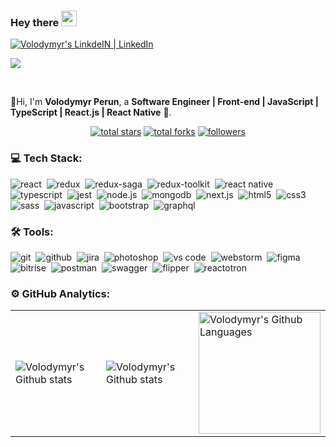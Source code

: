 ### Hey there <img src="https://media.giphy.com/media/hvRJCLFzcasrR4ia7z/giphy.gif" width="25px" height="25px">
<a href="https://www.linkedin.com/in/volodymyr-perun-85b4ab18b/">
 <img alt="Volodymyr's LinkdeIN | LinkedIn" src="https://img.shields.io/badge/linkedin-0077B5.svg?&style=for-the-badge&logo=linkedin&logoColor=white" />
</a>
<!-- <a href="https://www.instagram.com/volodimirperun/">
 <img alt="Volodymyr's Instagram | Instagram" src="https://img.shields.io/badge/instagram-E4405F.svg?&style=for-the-badge&logo=instagram&logoColor=white" />
</a> -->

![](https://visitor-badge.glitch.me/badge?page_id=VolodymyrPerun.VolodymyrPerun)

<br />

📍Hi, I'm <b>Volodymyr Perun</b>, a <b>Software Engineer | Front-end | JavaScript | TypeScript | React.js | React Native</b> 🚀.

<div align="center">
  <a href="https://github.com/VolodymyrPerun?tab=repositories&sort=stargazers">
    <img alt="total stars" title="Total stars on GitHub" src="https://custom-icon-badges.herokuapp.com/badge/dynamic/json?logo=star&color=7c007c&labelColor=640464&label=Stars&style=for-the-badge&query=%24.stars&url=https://api.github-star-counter.workers.dev/user/VolodymyrPerun"/></a>
  <a href="https://github.com/VolodymyrPerun?tab=repositories&sort=stargazers">
    <img alt="total forks" title="Total forks on GitHub" src="https://custom-icon-badges.herokuapp.com/badge/dynamic/json?logo=fork&color=55960c&labelColor=488207&label=Forks&style=for-the-badge&query=%24.forks&url=https://api.github-star-counter.workers.dev/user/VolodymyrPerun"/></a>
  <a href="https://github.com/VolodymyrPerun">
    <img alt="followers" title="Follow me on Github" src="https://custom-icon-badges.herokuapp.com/github/followers/VolodymyrPerun?color=236ad3&labelColor=1155ba&style=for-the-badge&logo=person-add&label=Follow&logoColor=white"/></a>
</div>

### 💻 Tech Stack:

<img alt="react" src="https://img.shields.io/badge/react-61DAFB.svg?&style=for-the-badge&logo=react&logoColor=fff" />&nbsp;
<img alt="redux" src="https://img.shields.io/badge/redux-764ABC.svg?&style=for-the-badge&logo=redux&logoColor=fff" />&nbsp;
<img alt="redux-saga" src="https://img.shields.io/badge/redux saga-939393.svg?&style=for-the-badge&logo=redux-saga&logoColor=fff" />&nbsp;
<img alt="redux-toolkit" src="https://img.shields.io/badge/redux toolkit-764ABC.svg?&style=for-the-badge&logo=redux&logoColor=fff" />&nbsp;
<img alt="react native" src="https://img.shields.io/badge/react native-61DAFB.svg?&style=for-the-badge&logo=react&logoColor=fff" />&nbsp;
<img alt="typescript" src="https://img.shields.io/badge/typescript-007ACC.svg?&style=for-the-badge&logo=typescript&logoColor=fff" />&nbsp;
<img alt="jest" src="https://img.shields.io/badge/jest-C21325.svg?&style=for-the-badge&logo=jest&logoColor=fff" />&nbsp;
<img alt="node.js" src="https://img.shields.io/badge/node.js-90C53F.svg?&style=for-the-badge&logo=node.js&logoColor=fff" />&nbsp;
<img alt="mongodb" src="https://img.shields.io/badge/mongodb-26A944.svg?&style=for-the-badge&logo=mongodb&logoColor=fff" />&nbsp;
<img alt="next.js" src="https://img.shields.io/badge/next.js-000.svg?&style=for-the-badge&logo=next.js&logoColor=fff" />&nbsp;
<img alt="html5" src="https://img.shields.io/badge/html-E34F26.svg?&style=for-the-badge&logo=html5&logoColor=fff" />&nbsp;
<img alt="css3" src="https://img.shields.io/badge/css-1572B6.svg?&style=for-the-badge&logo=css3&logoColor=fff" />&nbsp;
<img alt="sass" src="https://img.shields.io/badge/sass-CF649A.svg?&style=for-the-badge&logo=sass&logoColor=fff" />&nbsp;
<img alt="javascript" src="https://img.shields.io/badge/javascript-F7DF1E.svg?&style=for-the-badge&logo=javascript&logoColor=fff" />&nbsp;
<img alt="bootstrap" src="https://img.shields.io/badge/bootstrap-7610F7.svg?&style=for-the-badge&logo=bootstrap&logoColor=fff" />&nbsp;
<img alt="graphql" src="https://img.shields.io/badge/graphql-E10098.svg?&style=for-the-badge&logo=graphql&logoColor=fff" />&nbsp;

### 🛠 Tools:

<img alt="git" src="https://img.shields.io/badge/git-F05033.svg?&style=for-the-badge&logo=git&logoColor=fff" />&nbsp;
<img alt="github" src="https://img.shields.io/badge/github-000.svg?&style=for-the-badge&logo=github&logoColor=fff" />&nbsp;
<img alt="jira" src="https://img.shields.io/badge/jira-2D80FF.svg?&style=for-the-badge&logo=jira&logoColor=fff" />&nbsp;
<img alt="photoshop" src="https://img.shields.io/badge/photoshop-31A8FF.svg?&style=for-the-badge&logo=adobe-photoshop&logoColor=fff" />&nbsp;
<img alt="vs code" src="https://img.shields.io/badge/vs code-007ACC.svg?&style=for-the-badge&logo=visual-studio-code&logoColor=fff" />&nbsp;
<img alt="webstorm" src="https://img.shields.io/badge/webstorm-02C6D1.svg?&style=for-the-badge&logo=webstorm&logoColor=fff" />&nbsp;
<img alt="figma" src="https://img.shields.io/badge/figma-E10098.svg?&style=for-the-badge&logo=figma&logoColor=fff" />&nbsp;
<img alt="bitrise" src="https://img.shields.io/badge/bitrise-7610F7.svg?&style=for-the-badge&logo=bitrise&logoColor=fff" />&nbsp;
<img alt="postman" src="https://img.shields.io/badge/postman-E34F26.svg?&style=for-the-badge&logo=postman&logoColor=fff" />&nbsp;
<img alt="swagger" src="https://img.shields.io/badge/swagger-26A944.svg?&style=for-the-badge&logo=swagger&logoColor=fff" />&nbsp;
<img alt="flipper" src="https://img.shields.io/badge/flipper-7610F7.svg?&style=for-the-badge" />&nbsp;
<img alt="reactotron" src="https://img.shields.io/badge/reactotron-E34F26.svg?&style=for-the-badge&logo=react&logoColor=fff" />&nbsp;

### ⚙ GitHub Analytics:

<table>
  <tr>
    <td>
      <img align="left" src="https://github-readme-stats.vercel.app/api?username=VolodymyrPerun&show_icons=true&count_private=true&theme=algolia" alt="Volodymyr's Github stats" />
    </td>
    <td>
      <img align="left" src="https://github-readme-streak-stats.herokuapp.com/?user=VolodymyrPerun&theme=algolia" alt="Volodymyr's Github stats" />
    </td>
    <td>
      <img height="195px" align="right" alt="Volodymyr's Github Languages" src="https://github-readme-stats.vercel.app/api/top-langs/?username=volodymyrperun&theme=algolia&layout=compact" />
    </td>
  </tr>
</table>


